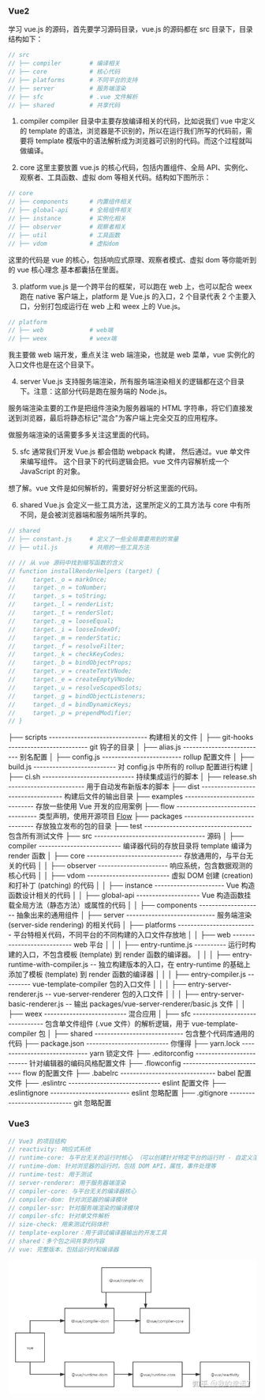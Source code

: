 ### Vue2

学习 vue.js 的源码，首先要学习源码目录，vue.js 的源码都在 src 目录下，目录结构如下：

```js
// src
// ├── compiler        # 编译相关
// ├── core            # 核心代码
// ├── platforms       # 不同平台的支持
// ├── server          # 服务端渲染
// ├── sfc             # .vue 文件解析
// ├── shared          # 共享代码
```

1. compiler
compiler 目录中主要存放编译相关的代码，比如说我们 vue 中定义的 template 的语法，浏览器是不识别的，所以在运行我们所写的代码前，需要将 template 模版中的语法解析成为浏览器可识别的代码。而这个过程就叫做编译。

2. core
这里主要放置 vue.js 的核心代码，包括内置组件、全局 API、实例化、观察者、工具函数、虚拟 dom 等相关代码。结构如下图所示：

```js
// core
// ├── components      # 内置组件相关
// ├── global-api      # 全局组件相关
// ├── instance        # 实例化相关
// ├── observer        # 观察者相关
// ├── util            # 工具函数
// ├── vdom            # 虚拟dom
```

这里的代码是 vue 的核心，包括响应式原理、观察者模式、虚拟 dom 等你能听到的 vue 核心理念 基本都囊括在里面。

3. platform
vue.js 是一个跨平台的框架，可以跑在 web 上，也可以配合 weex 跑在 native 客户端上，platform 是 Vue.js 的入口，2 个目录代表 2 个主要入口，分别打包成运行在 web 上和 weex 上的 Vue.js。

```js
// platform
// ├── web             # web端
// ├── weex            # weex端
```

我主要做 web 端开发，重点关注 web 端渲染，也就是 web 菜单，vue 实例化的入口文件也是在这个目录下。

4. server
Vue.js 支持服务端渲染，所有服务端渲染相关的逻辑都在这个目录下。注意：这部分代码是跑在服务端的 Node.js。

服务端渲染主要的工作是把组件渲染为服务器端的 HTML 字符串，将它们直接发送到浏览器，最后将静态标记"混合"为客户端上完全交互的应用程序。

做服务端渲染的话需要多多关注这里面的代码。

5. sfc
通常我们开发 Vue.js 都会借助 webpack 构建， 然后通过。vue 单文件来编写组件。
这个目录下的代码逻辑会把。vue 文件内容解析成一个 JavaScript 的对象。

想了解。vue 文件是如何解析的，需要好好分析这里面的代码。

6. shared
Vue.js 会定义一些工具方法，这里所定义的工具方法与 core 中有所不同，是会被浏览器端和服务端所共享的。

```js
// shared
// ├── constant.js     # 定义了一些全局需要用到的常量
// ├── util.js         # 共用的一些工具方法
```

```js
// // 从 vue 源码中找到缩写函数的含义
// function installRenderHelpers (target) {
//     target._o = markOnce;
//     target._n = toNumber;
//     target._s = toString;
//     target._l = renderList;
//     target._t = renderSlot;
//     target._q = looseEqual;
//     target._i = looseIndexOf;
//     target._m = renderStatic;
//     target._f = resolveFilter;
//     target._k = checkKeyCodes;
//     target._b = bindObjectProps;
//     target._v = createTextVNode;
//     target._e = createEmptyVNode;
//     target._u = resolveScopedSlots;
//     target._g = bindObjectListeners;
//     target._d = bindDynamicKeys;
//     target._p = prependModifier;
// }
```

├── scripts ------------------------------- 构建相关的文件
│   ├── git-hooks ------------------------- git 钩子的目录
│   ├── alias.js -------------------------- 别名配置
│   ├── config.js ------------------------- rollup 配置文件
│   ├── build.js -------------------------- 对 config.js 中所有的 rollup 配置进行构建
│   ├── ci.sh ----------------------------- 持续集成运行的脚本
│   ├── release.sh ------------------------ 用于自动发布新版本的脚本
├── dist ---------------------------------- 构建后文件的输出目录
├── examples ------------------------------ 存放一些使用 Vue 开发的应用案例
├── flow ---------------------------------- 类型声明，使用开源项目 [Flow](https://flowtype.org/)
├── packages ------------------------------ 存放独立发布的包的目录
├── test ---------------------------------- 包含所有测试文件
├── src ----------------------------------- 源码
│   ├── compiler -------------------------- 编译器代码的存放目录将 template 编译为 render 函数
│   ├── core ------------------------------ 存放通用的，与平台无关的代码
│   │   ├── observer ---------------------- 响应系统，包含数据观测的核心代码
│   │   ├── vdom -------------------------- 虚拟 DOM 创建 (creation) 和打补丁 (patching) 的代码
│   │   ├── instance ---------------------- Vue 构造函数设计相关的代码
│   │   ├── global-api -------------------- Vue 构造函数挂载全局方法（静态方法）或属性的代码
│   │   ├── components -------------------- 抽象出来的通用组件
│   ├── server ---------------------------- 服务端渲染 (server-side rendering) 的相关代码
│   ├── platforms ------------------------- 平台特相关代码，不同平台的不同构建的入口文件存放地
│   │   ├── web --------------------------- web 平台
│   │   │   ├── entry-runtime.js ---------- 运行时构建的入口，不包含模板 (template) 到 render 函数的编译器。
│   │   │   ├── entry-runtime-with-compiler.js -- 独立构建版本的入口，在 entry-runtime 的基础上添加了模板 (template) 到 render 函数的编译器
│   │   │   ├── entry-compiler.js --------- vue-template-compiler 包的入口文件
│   │   │   ├── entry-server-renderer.js -- vue-server-renderer 包的入口文件
│   │   │   ├── entry-server-basic-renderer.js -- 输出 packages/vue-server-renderer/basic.js 文件
│   │   ├── weex -------------------------- 混合应用
│   ├── sfc ------------------------------- 包含单文件组件 (.vue 文件）的解析逻辑，用于 vue-template-compiler 包
│   ├── shared ---------------------------- 包含整个代码库通用的代码
├── package.json --------------------------  你懂得
├── yarn.lock ----------------------------- yarn 锁定文件
├── .editorconfig ------------------------- 针对编辑器的编码风格配置文件
├── .flowconfig --------------------------- flow 的配置文件
├── .babelrc ------------------------------ babel 配置文件
├── .eslintrc ----------------------------- eslint 配置文件
├── .eslintignore ------------------------- eslint 忽略配置
├── .gitignore ---------------------------- git 忽略配置

### Vue3

```js
// Vue3 的项目结构
// reactivity: 响应式系统
// runtime-core: 与平台无关的运行时核心 （可以创建针对特定平台的运行时 - 自定义渲染器）
// runtime-dom: 针对浏览器的运行时。包括 DOM API，属性，事件处理等
// runtime-test: 用于测试
// server-renderer: 用于服务器端渲染
// compiler-core: 与平台无关的编译器核心
// compiler-dom: 针对浏览器的编译模块
// compiler-ssr: 针对服务端渲染的编译模块
// compiler-sfc: 针对单文件解析
// size-check: 用来测试代码体积
// template-explorer：用于调试编译器输出的开发工具
// shared：多个包之间共享的内容
// vue: 完整版本，包括运行时和编译器
```

![Vue3项目结构](./images/Vue3项目结构.webp)
